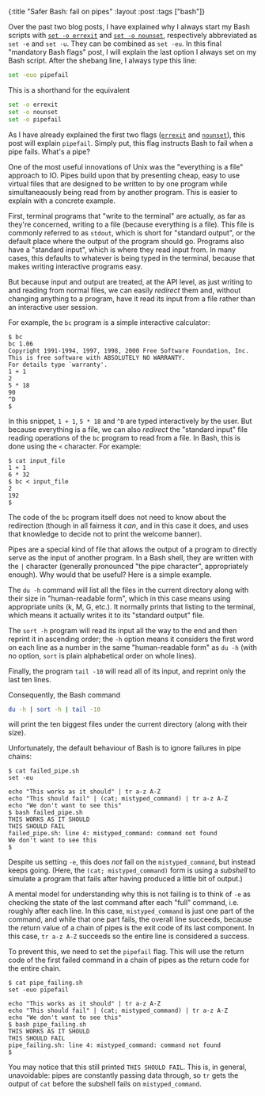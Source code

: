 {:title "Safer Bash: fail on pipes"
 :layout :post
 :tags ["bash"]}

Over the past two blog posts, I have explained why I always start my Bash
scripts with [`set -o errexit`] and [`set -o nounset`], respectively
abbreviated as `set -e` and `set -u`. They can be combined as `set -eu`. In
this final "mandatory Bash flags" post, I will explain the last option I always
set on my Bash script. After the shebang line, I always type this line:


```bash
set -euo pipefail
```

This is a shorthand for the equivalent

```bash
set -o errexit
set -o nounset
set -o pipefail
```

As I have already explained the first two flags ([`errexit`] and [`nounset`]),
this post will explain `pipefail`. Simply put, this flag instructs Bash to fail
when a pipe fails. What's a pipe?

One of the most useful innovations of Unix was the "everything is a file"
approach to IO. Pipes build upon that by presenting cheap, easy to use virtual
files that are designed to be written to by one program while simultaneaously
being read from by another program. This is easier to explain with a concrete
example.

First, terminal programs that "write to the terminal" are actually, as far as
they're concerned, writing to a file (because everything is a file). This file
is commonly referred to as `stdout`, which is short for "standard output", or
the default place where the output of the program should go. Programs also have
a "standard input", which is where they read input from. In many cases, this
defaults to whatever is being typed in the terminal, because that makes writing
interactive programs easy.

But because input and output are treated, at the API level, as just writing to
and reading from normal files, we can easily _redirect_ them and, without
changing anything to a program, have it read its input from a file rather than
an interactive user session.

For example, the `bc` program is a simple interactive calculator:

```shell
$ bc
bc 1.06
Copyright 1991-1994, 1997, 1998, 2000 Free Software Foundation, Inc.
This is free software with ABSOLUTELY NO WARRANTY.
For details type `warranty'.
1 + 1
2
5 * 18
90
^D
$
```

In this snippet, `1 + 1`, `5 * 18` and `^D` are typed interactively by the
user. But because everything is a file, we can also _redirect_ the "standard
input" file reading operations of the `bc` program to read from a file. In
Bash, this is done using the `<` character. For example:

```shell
$ cat input_file
1 + 1
6 * 32
$ bc < input_file
2
192
$
```

The code of the `bc` program itself does not need to know about the
redirection (though in all fairness it _can_, and in this case it does, and
uses that knowledge to decide not to print the welcome banner).

Pipes are a special kind of file that allows the output of a program to
directly serve as the input of another program. In a Bash shell, they are
written with the `|` character (generally pronounced "the pipe character",
appropriately enough). Why would that be useful? Here is a simple example.

The `du -h` command will list all the files in the current directory along
with their size in "human-readable form", which in this case means using
appropriate units (k, M, G, etc.). It normally prints that listing to the terminal, which means it actually writes it to its "standard output" file.

The `sort -h` program will read its input all the way to the end and then
reprint it in ascending order; the `-h` option means it considers the first
word on each line as a number in the same "human-readable form" as `du -h`
(with no option, `sort` is plain alphabetical order on whole lines).

Finally, the program `tail -10` will read all of its input, and reprint only
the last ten lines.

Consequently, the Bash command

```bash
du -h | sort -h | tail -10
```

will print the ten biggest files under the current directory (along with
their size).

Unfortunately, the default behaviour of Bash is to ignore failures in pipe
chains:

```shell
$ cat failed_pipe.sh
set -eu

echo "This works as it should" | tr a-z A-Z
echo "This should fail" | (cat; mistyped_command) | tr a-z A-Z
echo "We don't want to see this"
$ bash failed_pipe.sh
THIS WORKS AS IT SHOULD
THIS SHOULD FAIL
failed_pipe.sh: line 4: mistyped_command: command not found
We don't want to see this
$
```

Despite us setting `-e`, this does _not_ fail on the `mistyped_command`, but
instead keeps going. (Here, the `(cat; mistyped_command)` form is using a
_subshell_ to simulate a program that fails after having produced a little
bit of output.)

A mental model for understanding why this is not failing is to think of `-e`
as checking the state of the last command after each "full" command, i.e.
roughly after each line. In this case, `mistyped_command` is just one part of
the command, and while that one part fails, the overall line succeeds,
because the return value of a chain of pipes is the exit code of its last
component. In this case, `tr a-z A-Z` succeeds so the entire line is
considered a success.

To prevent this, we need to set the `pipefail` flag. This will use the return
code of the first failed command in a chain of pipes as the return code for
the entire chain.

```shell
$ cat pipe_failing.sh
set -euo pipefail

echo "This works as it should" | tr a-z A-Z
echo "This should fail" | (cat; mistyped_command) | tr a-z A-Z
echo "We don't want to see this"
$ bash pipe_failing.sh
THIS WORKS AS IT SHOULD
THIS SHOULD FAIL
pipe_failing.sh: line 4: mistyped_command: command not found
$
```

You may notice that this still printed `THIS SHOULD FAIL`. This is, in
general, unavoidable: pipes are constantly passing data through, so `tr` gets
the output of `cat` before the subshell fails on `mistyped_command`.


[`set -o errexit`]: /posts/2021-01-17-bash-set-dash-e
[`errexit`]: /posts/2021-01-17-bash-set-dash-e
[`set -o nounset`]: /posts/2021-01-24-bash-set-dash-u
[`nounset`]: /posts/2021-01-24-bash-set-dash-u
